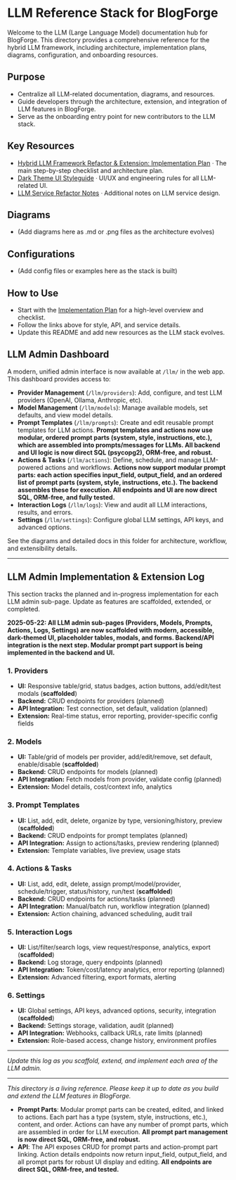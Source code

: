 # LLM Reference Stack for BlogForge

Welcome to the LLM (Large Language Model) documentation hub for BlogForge. This directory provides a comprehensive reference for the hybrid LLM framework, including architecture, implementation plans, diagrams, configuration, and onboarding resources.

## Purpose
- Centralize all LLM-related documentation, diagrams, and resources.
- Guide developers through the architecture, extension, and integration of LLM features in BlogForge.
- Serve as the onboarding entry point for new contributors to the LLM stack.

## Key Resources
- [Hybrid LLM Framework Refactor & Extension: Implementation Plan](../temp/llm_framework_hybrid_refactor.md)  ᐧ The main step-by-step checklist and architecture plan.
- [Dark Theme UI Styleguide](../frontend/dark_theme_styleguide.md) ᐧ UI/UX and engineering rules for all LLM-related UI.
- [LLM Service Refactor Notes](../llm_service_refactor.md) ᐧ Additional notes on LLM service design.

## Diagrams
- (Add diagrams here as .md or .png files as the architecture evolves)

## Configurations
- (Add config files or examples here as the stack is built)

## How to Use
- Start with the [Implementation Plan](../temp/llm_framework_hybrid_refactor.md) for a high-level overview and checklist.
- Follow the links above for style, API, and service details.
- Update this README and add new resources as the LLM stack evolves.

## LLM Admin Dashboard

A modern, unified admin interface is now available at `/llm/` in the web app. This dashboard provides access to:

- **Provider Management** (`/llm/providers`): Add, configure, and test LLM providers (OpenAI, Ollama, Anthropic, etc).
- **Model Management** (`/llm/models`): Manage available models, set defaults, and view model details.
- **Prompt Templates** (`/llm/prompts`): Create and edit reusable prompt templates for LLM actions. **Prompt templates and actions now use modular, ordered prompt parts (system, style, instructions, etc.), which are assembled into prompts/messages for LLMs. All backend and UI logic is now direct SQL (psycopg2), ORM-free, and robust.**
- **Actions & Tasks** (`/llm/actions`): Define, schedule, and manage LLM-powered actions and workflows. **Actions now support modular prompt parts: each action specifies input_field, output_field, and an ordered list of prompt parts (system, style, instructions, etc.). The backend assembles these for execution. All endpoints and UI are now direct SQL, ORM-free, and fully tested.**
- **Interaction Logs** (`/llm/logs`): View and audit all LLM interactions, results, and errors.
- **Settings** (`/llm/settings`): Configure global LLM settings, API keys, and advanced options.

See the diagrams and detailed docs in this folder for architecture, workflow, and extensibility details.

---

## LLM Admin Implementation & Extension Log

This section tracks the planned and in-progress implementation for each LLM admin sub-page. Update as features are scaffolded, extended, or completed.

**2025-05-22: All LLM admin sub-pages (Providers, Models, Prompts, Actions, Logs, Settings) are now scaffolded with modern, accessible, dark-themed UI, placeholder tables, modals, and forms. Backend/API integration is the next step. Modular prompt part support is being implemented in the backend and UI.**

### 1. Providers
- **UI:** Responsive table/grid, status badges, action buttons, add/edit/test modals (**scaffolded**)
- **Backend:** CRUD endpoints for providers (planned)
- **API Integration:** Test connection, set default, validation (planned)
- **Extension:** Real-time status, error reporting, provider-specific config fields

### 2. Models
- **UI:** Table/grid of models per provider, add/edit/remove, set default, enable/disable (**scaffolded**)
- **Backend:** CRUD endpoints for models (planned)
- **API Integration:** Fetch models from provider, validate config (planned)
- **Extension:** Model details, cost/context info, analytics

### 3. Prompt Templates
- **UI:** List, add, edit, delete, organize by type, versioning/history, preview (**scaffolded**)
- **Backend:** CRUD endpoints for prompt templates (planned)
- **API Integration:** Assign to actions/tasks, preview rendering (planned)
- **Extension:** Template variables, live preview, usage stats

### 4. Actions & Tasks
- **UI:** List, add, edit, delete, assign prompt/model/provider, schedule/trigger, status/history, run/test (**scaffolded**)
- **Backend:** CRUD endpoints for actions/tasks (planned)
- **API Integration:** Manual/batch run, workflow integration (planned)
- **Extension:** Action chaining, advanced scheduling, audit trail

### 5. Interaction Logs
- **UI:** List/filter/search logs, view request/response, analytics, export (**scaffolded**)
- **Backend:** Log storage, query endpoints (planned)
- **API Integration:** Token/cost/latency analytics, error reporting (planned)
- **Extension:** Advanced filtering, export formats, alerting

### 6. Settings
- **UI:** Global settings, API keys, advanced options, security, integration (**scaffolded**)
- **Backend:** Settings storage, validation, audit (planned)
- **API Integration:** Webhooks, callback URLs, rate limits (planned)
- **Extension:** Role-based access, change history, environment profiles

---

*Update this log as you scaffold, extend, and implement each area of the LLM admin.*

---

*This directory is a living reference. Please keep it up to date as you build and extend the LLM features in BlogForge.*

- **Prompt Parts**: Modular prompt parts can be created, edited, and linked to actions. Each part has a type (system, style, instructions, etc.), content, and order. Actions can have any number of prompt parts, which are assembled in order for LLM execution. **All prompt part management is now direct SQL, ORM-free, and robust.**
- **API**: The API exposes CRUD for prompt parts and action-prompt part linking. Action details endpoints now return input_field, output_field, and all prompt parts for robust UI display and editing. **All endpoints are direct SQL, ORM-free, and tested.** 